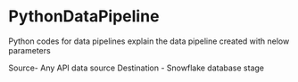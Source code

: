# PythonDataPipeline
Python codes for data pipelines explain the data pipeline created with nelow parameters

Source- Any API data source
Destination - Snowflake database stage

